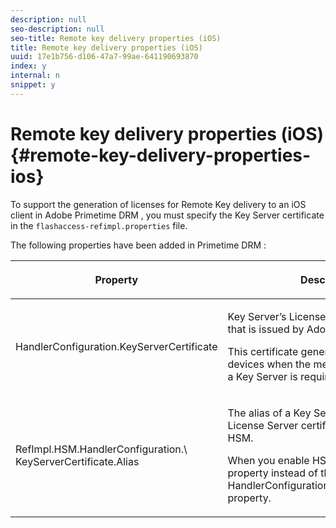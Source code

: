 ```yaml
---
description: null
seo-description: null
seo-title: Remote key delivery properties (iOS)
title: Remote key delivery properties (iOS)
uuid: 17e1b756-d106-47a7-99ae-641190693870
index: y
internal: n
snippet: y
---
```


# Remote key delivery properties (iOS){#remote-key-delivery-properties-ios}

To support the generation of licenses for Remote Key delivery to an iOS client in Adobe Primetime DRM , you must specify the Key Server certificate in the `flashaccess-refimpl.properties` file.

The following properties have been added in Primetime DRM : 

<table frame="all" colsep="1" rowsep="1" class="+ topic/table adobe-d/table " id="table_xz2_lwy_n4"> 
 <thead class="- topic/thead "> 
  <tr rowsep="1" class="- topic/row "> 
   <th colname="1" class="- topic/entry entry"> <p class="- topic/p ">Property </p> </th> 
   <th colname="2" class="- topic/entry entry"> <p class="- topic/p ">Description </p> </th> 
  </tr> 
 </thead>
 <tbody class="- topic/tbody "> 
  <tr rowsep="1" class="- topic/row "> 
   <td colname="1" class="- topic/entry "><span class="codeph"> HandlerConfiguration.KeyServerCertificate</span> </td> 
   <td colname="2" class="- topic/entry "> <p>Key Server’s License Server Certificate that is issued by Adobe. </p> <p>This certificate generates licenses for iOS devices when the metadata indicates that a Key Server is required. </p> </td> 
  </tr> 
  <tr rowsep="0" class="- topic/row "> 
   <td colname="1" class="- topic/entry "><span class="codeph"> RefImpl.HSM.HandlerConfiguration.\ KeyServerCertificate.Alias</span> </td> 
   <td colname="2" class="- topic/entry "> <p>The alias of a Key Server’s Adobe-issued License Server certificate that is stored on HSM. </p> <p>When you enable HSM, you can apply this property instead of the <span class="codeph"> HandlerConfiguration.KeyServerCertificate</span> property. </p> </td> 
  </tr> 
 </tbody> 
</table>

